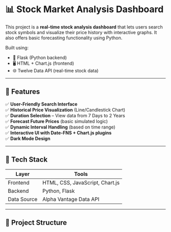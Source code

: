 # 📊 Stock Market Analysis Dashboard

This project is a **real-time stock analysis dashboard** that lets users search stock symbols and visualize their price history with interactive graphs. It also offers basic forecasting functionality using Python.

Built using:
- 🐍 Flask (Python backend)
- 🖥️ HTML + Chart.js (frontend)
- 🌐 Twelve Data API (real-time stock data)

---

## 🚀 Features

✅ **User-Friendly Search Interface**  
✅ **Historical Price Visualization** (Line/Candlestick Chart)  
✅ **Duration Selection** – View data from 7 Days to 2 Years  
✅ **Forecast Future Prices** (basic simulated logic)  
✅ **Dynamic Interval Handling** (based on time range)  
✅ **Interactive UI with Date-FNS + Chart.js plugins**  
✅ **Dark Mode Design**

---

## 🧠 Tech Stack

| Layer       | Tools                          |
|-------------|--------------------------------|
| Frontend    | HTML, CSS, JavaScript, Chart.js|
| Backend     | Python, Flask                  |
| Data Source | Alpha Vantage Data API         |

---

## 📁 Project Structure

